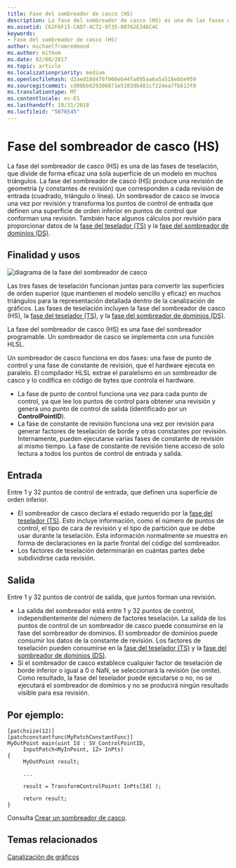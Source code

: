 ```yaml
---
title: Fase del sombreador de casco (HS)
description: La fase del sombreador de casco (HS) es una de las fases de teselación, que divide de forma eficaz una sola superficie de un modelo en muchos triángulos.
ms.assetid: C62F6F15-CAD7-4C72-9735-00762E346C4C
keywords:
- Fase del sombreador de casco (HS)
author: michaelfromredmond
ms.author: mithom
ms.date: 02/08/2017
ms.topic: article
ms.localizationpriority: medium
ms.openlocfilehash: d2aed18d476f966e644fa095aa6a5a518ebbe959
ms.sourcegitcommit: cd00bb829306871e5103db481cf224ea7fb613f0
ms.translationtype: MT
ms.contentlocale: es-ES
ms.lasthandoff: 10/31/2018
ms.locfileid: "5876545"
---
```

# <a name="hull-shader-hs-stage"></a>Fase del sombreador de casco (HS)


La fase del sombreador de casco (HS) es una de las fases de teselación, que divide de forma eficaz una sola superficie de un modelo en muchos triángulos. La fase del sombreador de casco (HS) produce una revisión de geometría (y constantes de revisión) que corresponden a cada revisión de entrada (cuadrado, triángulo o línea). Un sombreador de casco se invoca una vez por revisión y transforma los puntos de control de entrada que definen una superficie de orden inferior en puntos de control que conforman una revisión. También hace algunos cálculos por revisión para proporcionar datos de la [fase del teselador (TS)](tessellator-stage--ts-.md) y la [fase del sombreador de dominios (DS)](domain-shader-stage--ds-.md).

## <a name="span-idpurposeandusesspanspan-idpurposeandusesspanspan-idpurposeandusesspanpurpose-and-uses"></a><span id="Purpose_and_uses"></span><span id="purpose_and_uses"></span><span id="PURPOSE_AND_USES"></span>Finalidad y usos


![diagrama de la fase del sombreador de casco](images/d3d11-hull-shader.png)

Las tres fases de teselación funcionan juntas para convertir las superficies de orden superior (que mantienen el modelo sencillo y eficaz) en muchos triángulos para la representación detallada dentro de la canalización de gráficos. Las fases de teselación incluyen la fase del sombreador de casco (HS), la [fase del teselador (TS)](tessellator-stage--ts-.md), y la [fase del sombreador de dominios (DS)](domain-shader-stage--ds-.md).

La fase del sombreador de casco (HS) es una fase del sombreador programable. Un sombreador de casco se implementa con una función HLSL.

Un sombreador de casco funciona en dos fases: una fase de punto de control y una fase de constante de revisión, que el hardware ejecuta en paralelo. El compilador HLSL extrae el paralelismo en un sombreador de casco y lo codifica en código de bytes que controla el hardware.

-   La fase de punto de control funciona una vez para cada punto de control, ya que lee los puntos de control para obtener una revisión y genera uno punto de control de salida (identificado por un **ControlPointID**).
-   La fase de constante de revisión funciona una vez por revisión para generar factores de teselación de borde y otras constantes por revisión. Internamente, pueden ejecutarse varias fases de constante de revisión al mismo tiempo. La fase de constante de revisión tiene acceso de solo lectura a todos los puntos de control de entrada y salida.

## <a name="span-idinputspanspan-idinputspanspan-idinputspaninput"></a><span id="Input"></span><span id="input"></span><span id="INPUT"></span>Entrada


Entre 1 y 32 puntos de control de entrada, que definen una superficie de orden inferior.

-   El sombreador de casco declara el estado requerido por la [fase del teselador (TS)](tessellator-stage--ts-.md). Esto incluye información, como el número de puntos de control, el tipo de cara de revisión y el tipo de partición que se debe usar durante la teselación. Esta información normalmente se muestra en forma de declaraciones en la parte frontal del código del sombreador.
-   Los factores de teselación determinarán en cuántas partes debe subdividirse cada revisión.

## <a name="span-idoutputspanspan-idoutputspanspan-idoutputspanoutput"></a><span id="Output"></span><span id="output"></span><span id="OUTPUT"></span>Salida


Entre 1 y 32 puntos de control de salida, que juntos forman una revisión.

-   La salida del sombreador está entre 1 y 32 puntos de control, independientemente del número de factores teselación. La salida de los puntos de control de un sombreador de casco puede consumirse en la fase del sombreador de dominios. El sombreador de dominios puede consumir los datos de la constante de revisión. Los factores de teselación pueden consumirse en la [fase del teselador (TS)](tessellator-stage--ts-.md) y la [fase del sombreador de dominios (DS)](domain-shader-stage--ds-.md).
-   Si el sombreador de casco establece cualquier factor de teselación de borde inferior o igual a 0 o NaN, se seleccionará la revisión (se omite). Como resultado, la fase del teselador puede ejecutarse o no, no se ejecutará el sombreador de dominios y no se producirá ningún resultado visible para esa revisión.

## <a name="span-idexamplespanspan-idexamplespanspan-idexamplespanexample"></a><span id="Example"></span><span id="example"></span><span id="EXAMPLE"></span>Por ejemplo:


```
[patchsize(12)]
[patchconstantfunc(MyPatchConstantFunc)]
MyOutPoint main(uint Id : SV_ControlPointID,
     InputPatch<MyInPoint, 12> InPts)
{
     MyOutPoint result;
     
     ...
     
     result = TransformControlPoint( InPts[Id] );

     return result;
}
```

Consulta [Crear un sombreador de casco](https://msdn.microsoft.com/library/windows/desktop/ff476338).

## <a name="span-idrelated-topicsspanrelated-topics"></a><span id="related-topics"></span>Temas relacionados


[Canalización de gráficos](graphics-pipeline.md)

 

 




